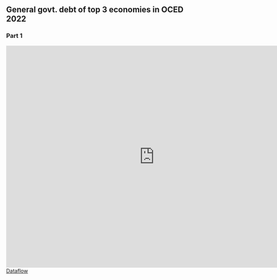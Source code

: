 ## General govt. debt of top 3 economies in OCED 2022

### Part 1
<iframe src="https://data-viewer.oecd.org?chartId=e8714ffd-9f08-472b-9b6a-b527841823e0" 
        width="800" height="600" style="border: none;" allowfullscreen="true">
</iframe>
<a rel="noopener noreferrer" href="https://data-viewer.oecd.org?chartId=e8714ffd-9f08-472b-9b6a-b527841823e0" target="_blank">Dataflow</a>
